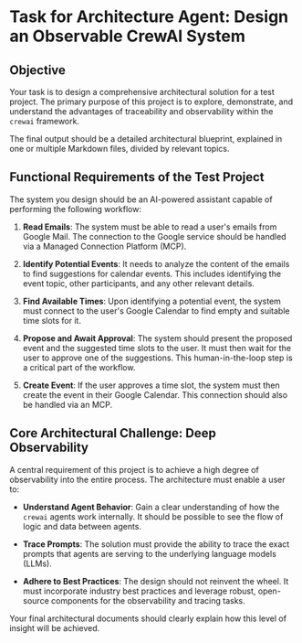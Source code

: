 # Task for Architecture Agent: Design an Observable CrewAI System

## Objective

Your task is to design a comprehensive architectural solution for a test project. The primary purpose of this project is to explore, demonstrate, and understand the advantages of traceability and observability within the `crewai` framework.

The final output should be a detailed architectural blueprint, explained in one or multiple Markdown files, divided by relevant topics.

## Functional Requirements of the Test Project

The system you design should be an AI-powered assistant capable of performing the following workflow:

1.  **Read Emails**: The system must be able to read a user's emails from Google Mail. The connection to the Google service should be handled via a Managed Connection Platform (MCP).

2.  **Identify Potential Events**: It needs to analyze the content of the emails to find suggestions for calendar events. This includes identifying the event topic, other participants, and any other relevant details.

3.  **Find Available Times**: Upon identifying a potential event, the system must connect to the user's Google Calendar to find empty and suitable time slots for it.

4.  **Propose and Await Approval**: The system should present the proposed event and the suggested time slots to the user. It must then wait for the user to approve one of the suggestions. This human-in-the-loop step is a critical part of the workflow.

5.  **Create Event**: If the user approves a time slot, the system must then create the event in their Google Calendar. This connection should also be handled via an MCP.

## Core Architectural Challenge: Deep Observability

A central requirement of this project is to achieve a high degree of observability into the entire process. The architecture must enable a user to:

-   **Understand Agent Behavior**: Gain a clear understanding of how the `crewai` agents work internally. It should be possible to see the flow of logic and data between agents.

-   **Trace Prompts**: The solution must provide the ability to trace the exact prompts that agents are serving to the underlying language models (LLMs).

-   **Adhere to Best Practices**: The design should not reinvent the wheel. It must incorporate industry best practices and leverage robust, open-source components for the observability and tracing tasks.

Your final architectural documents should clearly explain how this level of insight will be achieved.
